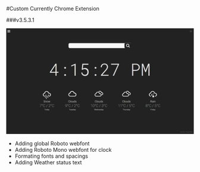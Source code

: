 #Custom Currently Chrome Extension

###v3.5.3.1

![Custom Currently Chrome Extension v3.5.3.1](https://github.com/robertvasile/currently-custom-chrome-extension/blob/master/images/currently-preview.jpg?raw=true)

* Adding global Roboto webfont
* Adding Roboto Mono webfont for clock
* Formating fonts and spacings
* Adding Weather status text
